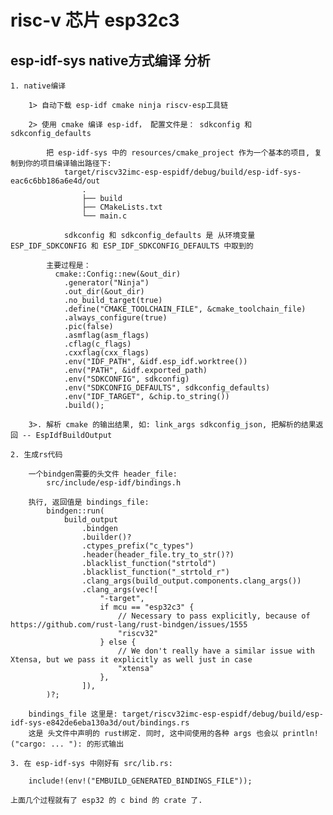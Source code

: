# risc-v 芯片 esp32c3

## esp-idf-sys native方式编译 分析

    1. native编译

        1> 自动下载 esp-idf cmake ninja riscv-esp工具链

        2> 使用 cmake 编译 esp-idf， 配置文件是： sdkconfig 和 sdkconfig_defaults

            把 esp-idf-sys 中的 resources/cmake_project 作为一个基本的项目, 复制到你的项目编译输出路径下:
                target/riscv32imc-esp-espidf/debug/build/esp-idf-sys-eac6c6bb186a6e4d/out
                    .
                    ├── build
                    ├── CMakeLists.txt
                    └── main.c

                sdkconfig 和 sdkconfig_defaults 是 从环境变量 ESP_IDF_SDKCONFIG 和 ESP_IDF_SDKCONFIG_DEFAULTS 中取到的

            主要过程是：
              cmake::Config::new(&out_dir)
                .generator("Ninja")
                .out_dir(&out_dir)
                .no_build_target(true)
                .define("CMAKE_TOOLCHAIN_FILE", &cmake_toolchain_file)
                .always_configure(true)
                .pic(false)
                .asmflag(asm_flags)
                .cflag(c_flags)
                .cxxflag(cxx_flags)
                .env("IDF_PATH", &idf.esp_idf.worktree())
                .env("PATH", &idf.exported_path)
                .env("SDKCONFIG", sdkconfig)
                .env("SDKCONFIG_DEFAULTS", sdkconfig_defaults)
                .env("IDF_TARGET", &chip.to_string())
                .build();

        3>. 解析 cmake 的输出结果, 如: link_args sdkconfig_json, 把解析的结果返回 -- EspIdfBuildOutput

    2. 生成rs代码

        一个bindgen需要的头文件 header_file:
            src/include/esp-idf/bindings.h

        执行, 返回值是 bindings_file:
            bindgen::run(
                build_output
                    .bindgen
                    .builder()?
                    .ctypes_prefix("c_types")
                    .header(header_file.try_to_str()?)
                    .blacklist_function("strtold")
                    .blacklist_function("_strtold_r")
                    .clang_args(build_output.components.clang_args())
                    .clang_args(vec![
                        "-target",
                        if mcu == "esp32c3" {
                            // Necessary to pass explicitly, because of https://github.com/rust-lang/rust-bindgen/issues/1555
                            "riscv32"
                        } else {
                            // We don't really have a similar issue with Xtensa, but we pass it explicitly as well just in case
                            "xtensa"
                        },
                    ]),
            )?;

        bindings_file 这里是: target/riscv32imc-esp-espidf/debug/build/esp-idf-sys-e842de6eba130a3d/out/bindings.rs
        这是 头文件中声明的 rust绑定. 同时, 这中间使用的各种 args 也会以 println!("cargo: ... "): 的形式输出

    3. 在 esp-idf-sys 中刚好有 src/lib.rs:
        
        include!(env!("EMBUILD_GENERATED_BINDINGS_FILE"));

    上面几个过程就有了 esp32 的 c bind 的 crate 了.